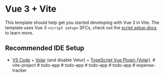 # Vue 3 + Vite

This template should help get you started developing with Vue 3 in Vite. The template uses Vue 3 `<script setup>` SFCs, check out the [script setup docs](https://v3.vuejs.org/api/sfc-script-setup.html#sfc-script-setup) to learn more.

## Recommended IDE Setup

- [VS Code](https://code.visualstudio.com/) + [Volar](https://marketplace.visualstudio.com/items?itemName=Vue.volar) (and disable Vetur) + [TypeScript Vue Plugin (Volar)](https://marketplace.visualstudio.com/items?itemName=Vue.vscode-typescript-vue-plugin).
#   v i t e - p r o j e c t  
 #   t o d o - a p p  
 #   t o d o - a p p  
 #   t o d o - a p p  
 #   t o d o - a p p  
 #   e x p e n s e - t r a c k e r  
 